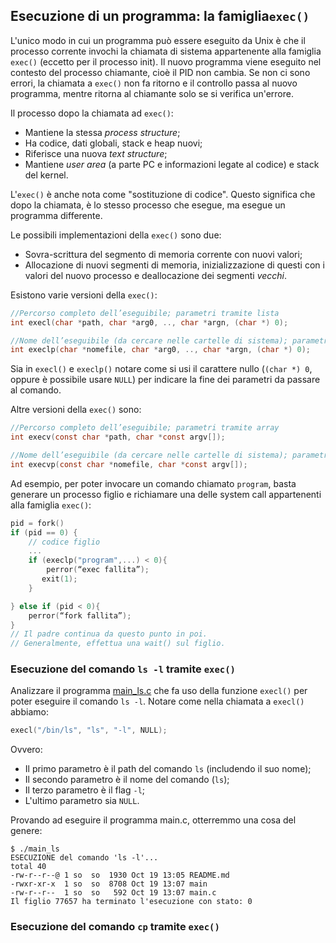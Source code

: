 ## Esecuzione di un programma: la famiglia``exec()``

L'unico modo in cui un programma può essere eseguito da Unix è che il processo corrente invochi la chiamata di sistema appartenente alla famiglia ``exec()`` (eccetto per il processo init). Il nuovo programma viene eseguito nel contesto del processo chiamante, cioè il PID non cambia. Se non ci sono errori, la chiamata a ``exec()`` non fa ritorno e il controllo passa al nuovo programma, mentre ritorna al chiamante solo se si verifica un'errore.

Il processo dopo la chiamata ad ``exec()``:

- Mantiene la stessa *process structure*;
- Ha codice, dati globali, stack e heap nuovi;
- Riferisce una nuova *text structure*;
- Mantiene *user area* (a parte PC e informazioni legate al codice) e stack del kernel.

L'``exec()`` è anche nota come "sostituzione di codice". Questo significa che dopo la chiamata, è lo stesso processo che esegue, ma esegue un programma differente.

Le possibili implementazioni della ``exec()`` sono due:

- Sovra-scrittura del segmento di memoria corrente con nuovi valori;
- Allocazione di nuovi segmenti di memoria, inizializzazione di questi con i valori del nuovo processo e deallocazione dei segmenti *vecchi*.

Esistono varie versioni della ``exec()``:

```c
//Percorso completo dell’eseguibile; parametri tramite lista
int execl(char *path, char *arg0, .., char *argn, (char *) 0);

//Nome dell’eseguibile (da cercare nelle cartelle di sistema); parametri tramite lista
int execlp(char *nomefile, char *arg0, .., char *argn, (char *) 0);
```

Sia in ``execl()`` e ``execlp()`` notare come si usi il carattere nullo (``(char *) 0``, oppure è possibile usare ``NULL``) per indicare la fine dei parametri da passare al comando.

Altre versioni della ``exec()`` sono:

```c
//Percorso completo dell’eseguibile; parametri tramite array
int execv(const char *path, char *const argv[]);

//Nome dell’eseguibile (da cercare nelle cartelle di sistema); parametri tramite array
int execvp(const char *nomefile, char *const argv[]);
```

Ad esempio, per poter invocare un comando chiamato ``program``, basta generare un processo figlio e richiamare una delle system call appartenenti alla famiglia ``exec()``:

```c
pid = fork()
if (pid == 0) {
	// codice figlio
	...
	if (execlp("program",...) < 0){
   		perror(“exec fallita”);
	   exit(1);
	}

} else if (pid < 0){
	perror(“fork fallita”);
}
// Il padre continua da questo punto in poi.
// Generalmente, effettua una wait() sul figlio.
```

### Esecuzione del comando ``ls -l`` tramite ``exec()``

Analizzare il programma [main_ls.c](main_ls.c) che fa uso della funzione ``execl()`` per poter eseguire il comando ``ls -l``. Notare come nella chiamata a ``execl()`` abbiamo: 

```c
execl("/bin/ls", "ls", "-l", NULL);
```
Ovvero:

- Il primo parametro è il path del comando ``ls`` (includendo il suo nome);
- Il secondo parametro è il nome del comando (``ls``);
- Il terzo parametro è il flag ``-l``;
- L'ultimo parametro sia ``NULL``.



Provando ad eseguire il programma main.c, otterremmo una cosa del genere:

```console
$ ./main_ls
ESECUZIONE del comando 'ls -l'...
total 40
-rw-r--r--@ 1 so  so  1930 Oct 19 13:05 README.md
-rwxr-xr-x  1 so  so  8708 Oct 19 13:07 main
-rw-r--r--  1 so  so   592 Oct 19 13:07 main.c
Il figlio 77657 ha terminato l'esecuzione con stato: 0
```

### Esecuzione del comando ``cp`` tramite ``exec()``




